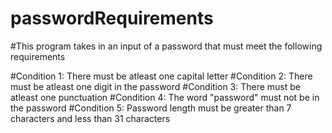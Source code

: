 # passwordRequirements

#This program takes in an input of a password that must meet the following requirements

#Condition 1: There must be atleast one capital letter
#Condition 2: There must be atleast one digit in the password
#Condition 3: There must be atleast one punctuation
#Condition 4: The word "password" must not be in the password
#Condition 5: Password length must be greater than 7 characters and less than 31 characters
